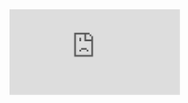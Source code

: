 <div class="vimeo video">
  <iframe src="https://player.vimeo.com/video/{{include.id}}" frameborder="0" webkitallowfullscreen mozallowfullscreen allowfullscreen></iframe>
</div>
